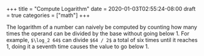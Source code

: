 +++
title = "Compute Logarithm"
date = 2020-01-03T02:55:24-08:00
draft = true
categories = ["math"]
+++

The logarithm of a number can naively be computed by counting how many times the operand can be divided by the base without going below 1. For example, `$\log_2 64$` can divide `$64 / 2$` a total of six times until it reaches 1, doing it a seventh time causes the value to go below 1.
